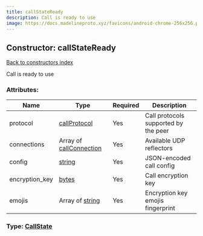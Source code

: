 ```yaml
---
title: callStateReady
description: Call is ready to use
image: https://docs.madelineproto.xyz/favicons/android-chrome-256x256.png
---
```

## Constructor: callStateReady  
[Back to constructors index](index.md)



Call is ready to use

### Attributes:

| Name     |    Type       | Required | Description |
|----------|---------------|----------|-------------|
|protocol|[callProtocol](../constructors/callProtocol.md) | Yes|Call protocols supported by the peer|
|connections|Array of [callConnection](../constructors/callConnection.md) | Yes|Available UDP reflectors|
|config|[string](../types/string.md) | Yes|JSON-encoded call config|
|encryption\_key|[bytes](../types/bytes.md) | Yes|Call encryption key|
|emojis|Array of [string](../types/string.md) | Yes|Encryption key emojis fingerprint|



### Type: [CallState](../types/CallState.md)


